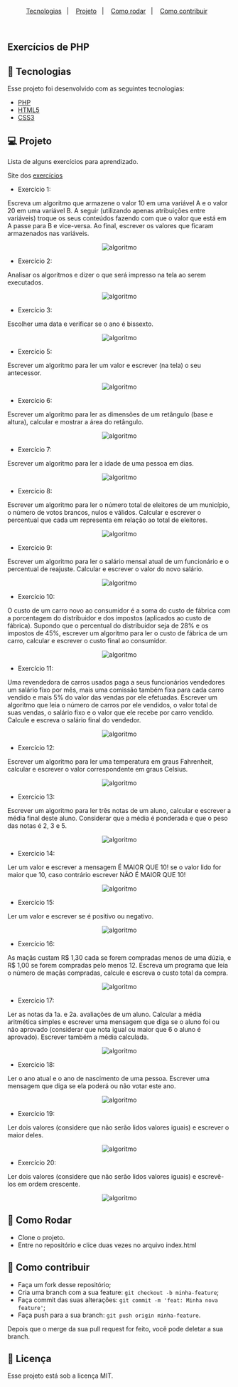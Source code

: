 <p align="center">
  <a href="#rocket-tecnologias">Tecnologias</a>&nbsp;&nbsp;&nbsp;|&nbsp;&nbsp;&nbsp;
  <a href="#-projeto">Projeto</a>&nbsp;&nbsp;&nbsp;|&nbsp;&nbsp;&nbsp;
  <a href="#-como-rodar">Como rodar</a>&nbsp;&nbsp;&nbsp;|&nbsp;&nbsp;&nbsp;
  <a href="#-como-contribuir">Como contribuir</a>&nbsp;&nbsp;&nbsp;
  </p>

<br>

## Exercícios de PHP

## 🚀 Tecnologias

Esse projeto foi desenvolvido com as seguintes tecnologias:

- [PHP](https://www.php.net/) 
- [HTML5](https://developer.mozilla.org/pt-BR/docs/Web/HTML/HTML5) 
- [CSS3](https://developer.mozilla.org/pt-BR/docs/Web/CSS) 


## 💻 Projeto

Lista de alguns exercícios para aprendizado.

Site dos [exercícios](https://fit.faccat.br/~fpereira/apostilas/exerc_resp_alg_mar2007.pdf)

- Exercício 1:

Escreva um algoritmo que armazene o valor 10 em uma variável A e o valor 20 em uma variável B.
A seguir (utilizando apenas atribuições entre variáveis) troque os seus conteúdos fazendo com que o
valor que está em A passe para B e vice-versa. Ao final, escrever os valores que ficaram armazenados
nas variáveis.

<p align="center">
  <img alt="algoritmo" src=".github/image1.png">
</p>

- Exercício 2:

Analisar os algoritmos e dizer o que será impresso na tela ao serem executados.

<p align="center">
  <img alt="algoritmo" src=".github/image2.png">
</p>

- Exercício 3:

Escolher uma data e verificar se o ano é bissexto.

<p align="center">
  <img alt="algoritmo" src=".github/image3.png">
</p>

- Exercício 5:

Escrever um algoritmo para ler um valor e escrever (na tela) o seu antecessor.

<p align="center">
  <img alt="algoritmo" src=".github/image5.png">
</p>

- Exercício 6:

Escrever um algoritmo para ler as dimensões de um retângulo (base e altura), calcular e mostrar a
área do retângulo. 

<p align="center">
  <img alt="algoritmo" src=".github/image6.png">
</p>

- Exercício 7:

Escrever um algoritmo para ler a idade de uma pessoa em dias.

<p align="center">
  <img alt="algoritmo" src=".github/image7.png">
</p>

- Exercício 8:

Escrever um algoritmo para ler o número total de eleitores de um município, o número de votos
brancos, nulos e válidos. Calcular e escrever o percentual que cada um representa em relação ao total
de eleitores. 

<p align="center">
  <img alt="algoritmo" src=".github/image8.png">
</p>

- Exercício 9:

Escrever um algoritmo para ler o salário mensal atual de um funcionário e o percentual de reajuste.
Calcular e escrever o valor do novo salário. 

<p align="center">
  <img alt="algoritmo" src=".github/image9.png">
</p>

- Exercício 10:

O custo de um carro novo ao consumidor é a soma do custo de fábrica com a porcentagem do
distribuidor e dos impostos (aplicados ao custo de fábrica). Supondo que o percentual do distribuidor
seja de 28% e os impostos de 45%, escrever um algoritmo para ler o custo de fábrica de um carro,
calcular e escrever o custo final ao consumidor.  

<p align="center">
  <img alt="algoritmo" src=".github/image10.png">
</p>

- Exercício 11:

Uma revendedora de carros usados paga a seus funcionários vendedores um salário fixo por mês,
mais uma comissão também fixa para cada carro vendido e mais 5% do valor das vendas por ele
efetuadas. Escrever um algoritmo que leia o número de carros por ele vendidos, o valor total de suas
vendas, o salário fixo e o valor que ele recebe por carro vendido. Calcule e escreva o salário final do
vendedor.   

<p align="center">
  <img alt="algoritmo" src=".github/image11.png">
</p>

- Exercício 12:

Escrever um algoritmo para ler uma temperatura em graus Fahrenheit, calcular e escrever o valor
correspondente em graus Celsius.   

<p align="center">
  <img alt="algoritmo" src=".github/image12.png">
</p>

- Exercício 13:

Escrever um algoritmo para ler três notas de um aluno, calcular e escrever a média final deste aluno.
Considerar que a média é ponderada e que o peso das notas é 2, 3 e 5.   

<p align="center">
  <img alt="algoritmo" src=".github/image13.png">
</p>

- Exercício 14:

Ler um valor e escrever a mensagem É MAIOR QUE 10! se o valor lido for maior que 10, caso
contrário escrever NÃO É MAIOR QUE 10!    

<p align="center">
  <img alt="algoritmo" src=".github/image14.png">
</p>

- Exercício 15:

Ler um valor e escrever se é positivo ou negativo.    

<p align="center">
  <img alt="algoritmo" src=".github/image15.png">
</p>

- Exercício 16:

As maçãs custam R$ 1,30 cada se forem compradas menos de uma dúzia, e R$ 1,00 se forem
compradas pelo menos 12. Escreva um programa que leia o número de maçãs compradas, calcule e
escreva o custo total da compra.

<p align="center">
  <img alt="algoritmo" src=".github/image16.png">
</p>

- Exercício 17:

Ler as notas da 1a. e 2a. avaliações de um aluno. Calcular a média aritmética simples e escrever
uma mensagem que diga se o aluno foi ou não aprovado (considerar que nota igual ou maior que 6 o
aluno é aprovado). Escrever também a média calculada. 

<p align="center">
  <img alt="algoritmo" src=".github/image17.png">
</p>

- Exercício 18:

Ler o ano atual e o ano de nascimento de uma pessoa. Escrever uma mensagem que diga se ela
poderá ou não votar este ano.  

<p align="center">
  <img alt="algoritmo" src=".github/image18.png">
</p>

- Exercício 19:

Ler dois valores (considere que não serão lidos valores iguais) e escrever o maior deles.  

<p align="center">
  <img alt="algoritmo" src=".github/image19.png">
</p>

- Exercício 20:

Ler dois valores (considere que não serão lidos valores iguais) e escrevê-los em ordem crescente.

<p align="center">
  <img alt="algoritmo" src=".github/image20.png">
</p>

## 🚀 Como Rodar

- Clone o projeto.
- Entre no repositório e clice duas vezes no arquivo index.html

## 🤔 Como contribuir

- Faça um fork desse repositório;
- Cria uma branch com a sua feature: `git checkout -b minha-feature`;
- Faça commit das suas alterações: `git commit -m 'feat: Minha nova feature'`;
- Faça push para a sua branch: `git push origin minha-feature`.

Depois que o merge da sua pull request for feito, você pode deletar a sua branch.

## 📝 Licença

Esse projeto está sob a licença MIT.